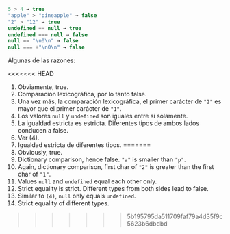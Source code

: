

```js no-beautify
5 > 4 → true
"apple" > "pineapple" → false
"2" > "12" → true
undefined == null → true
undefined === null → false
null == "\n0\n" → false
null === +"\n0\n" → false
```

Algunas de las razones:

<<<<<<< HEAD
1. Obviamente, true.
2. Comparación lexicográfica, por lo tanto false.
3. Una vez más, la comparación lexicográfica, el primer carácter de `"2"` es mayor que el primer carácter de `"1"`.
4. Los valores `null` y `undefined` son iguales entre sí solamente.
5. La igualdad estricta es estricta. Diferentes tipos de ambos lados conducen a false.
6. Ver (4).
7. Igualdad estricta de diferentes tipos.
=======
1. Obviously, true.
2. Dictionary comparison, hence false. `"a"` is smaller than `"p"`.
3. Again, dictionary comparison, first char of `"2"` is greater than the first char of `"1"`.
4. Values `null` and `undefined` equal each other only.
5. Strict equality is strict. Different types from both sides lead to false.
6. Similar to `(4)`, `null` only equals `undefined`.
7. Strict equality of different types.
>>>>>>> 5b195795da511709faf79a4d35f9c5623b6dbdbd
